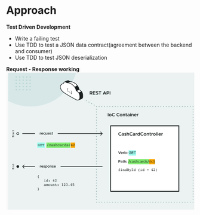 # Approach
  **Test Driven Development**
- Write a failing test
- Use TDD to test a JSON data contract(agreement between the backend and consumer)
- Use TDD to test JSON deserialization
 
**Request - Response working**
![img.png](images/img.png)